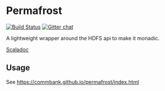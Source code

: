 # Permafrost

[![Build Status](https://travis-ci.org/CommBank/permafrost.svg?branch=master)](https://travis-ci.org/CommBank/permafrost)
[![Gitter chat](https://badges.gitter.im/CommBank/maestro.png)](https://gitter.im/CommBank/maestro)

A lightweight wrapper around the HDFS api to make it monadic.

[Scaladoc](https://commbank.github.io/permafrost/latest/api/index.html)

Usage
-----

See https://commbank.github.io/permafrost/index.html
